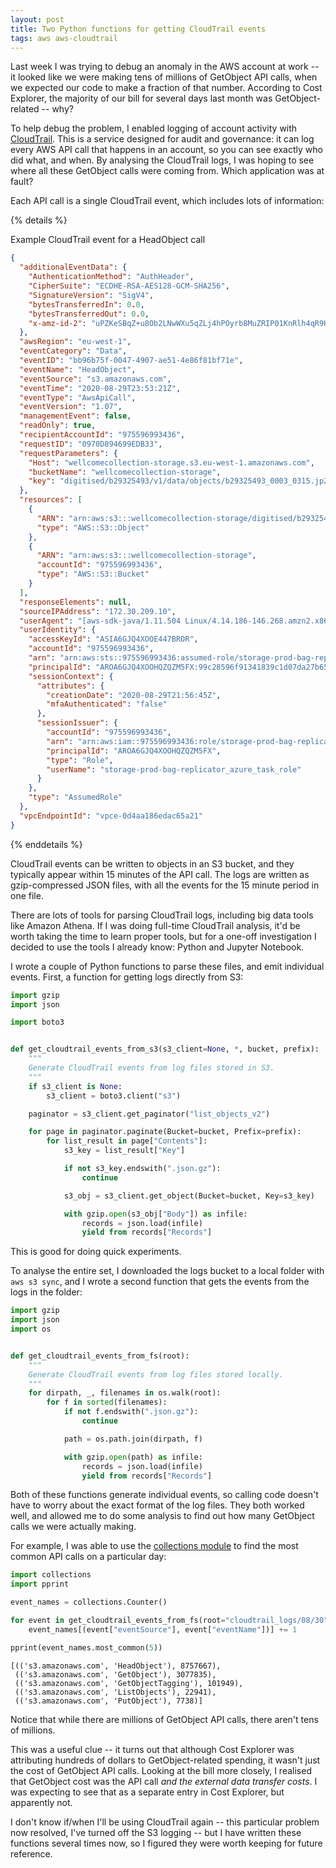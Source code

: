 ```yaml
---
layout: post
title: Two Python functions for getting CloudTrail events
tags: aws aws-cloudtrail
---
```


Last week I was trying to debug an anomaly in the AWS account at work -- it looked like we were making tens of millions of GetObject API calls, when we expected our code to make a fraction of that number.
According to Cost Explorer, the majority of our bill for several days last month was GetObject-related -- why?

To help debug the problem, I enabled logging of account activity with [CloudTrail](https://aws.amazon.com/cloudtrail/).
This is a service designed for audit and governance: it can log every AWS API call that happens in an account, so you can see exactly who did what, and when.
By analysing the CloudTrail logs, I was hoping to see where all these GetObject calls were coming from.
Which application was at fault?

Each API call is a single CloudTrail event, which includes lots of information:

{% details %}
<summary>Example CloudTrail event for a HeadObject call</summary>

```json
{
  "additionalEventData": {
    "AuthenticationMethod": "AuthHeader",
    "CipherSuite": "ECDHE-RSA-AES128-GCM-SHA256",
    "SignatureVersion": "SigV4",
    "bytesTransferredIn": 0.0,
    "bytesTransferredOut": 0.0,
    "x-amz-id-2": "uPZKeSBqZ+u8Ob2LNwWXu5qZLj4hPOyrb8MuZRIP01KnRlh4qR9KRuyBzF2qSKTvm4FjepBw5s8="
  },
  "awsRegion": "eu-west-1",
  "eventCategory": "Data",
  "eventID": "bb96b75f-0047-4907-ae51-4e86f81bf71e",
  "eventName": "HeadObject",
  "eventSource": "s3.amazonaws.com",
  "eventTime": "2020-08-29T23:53:21Z",
  "eventType": "AwsApiCall",
  "eventVersion": "1.07",
  "managementEvent": false,
  "readOnly": true,
  "recipientAccountId": "975596993436",
  "requestID": "0970D894699EDB33",
  "requestParameters": {
    "Host": "wellcomecollection-storage.s3.eu-west-1.amazonaws.com",
    "bucketName": "wellcomecollection-storage",
    "key": "digitised/b29325493/v1/data/objects/b29325493_0003_0315.jp2"
  },
  "resources": [
    {
      "ARN": "arn:aws:s3:::wellcomecollection-storage/digitised/b29325493/v1/data/objects/b29325493_0003_0315.jp2",
      "type": "AWS::S3::Object"
    },
    {
      "ARN": "arn:aws:s3:::wellcomecollection-storage",
      "accountId": "975596993436",
      "type": "AWS::S3::Bucket"
    }
  ],
  "responseElements": null,
  "sourceIPAddress": "172.30.209.10",
  "userAgent": "[aws-sdk-java/1.11.504 Linux/4.14.186-146.268.amzn2.x86_64 OpenJDK_64-Bit_Server_VM/11.0.2+9-Debian-3bpo91 java/11.0.2 scala/2.12.10 exec-env/AWS_ECS_FARGATE]",
  "userIdentity": {
    "accessKeyId": "ASIA6GJQ4XOOE447BROR",
    "accountId": "975596993436",
    "arn": "arn:aws:sts::975596993436:assumed-role/storage-prod-bag-replicator_azure_task_role/99c28596f91341839c1d07da27b65fe2",
    "principalId": "AROA6GJQ4XOOHQZQZM5FX:99c28596f91341839c1d07da27b65fe2",
    "sessionContext": {
      "attributes": {
        "creationDate": "2020-08-29T21:56:45Z",
        "mfaAuthenticated": "false"
      },
      "sessionIssuer": {
        "accountId": "975596993436",
        "arn": "arn:aws:iam::975596993436:role/storage-prod-bag-replicator_azure_task_role",
        "principalId": "AROA6GJQ4XOOHQZQZM5FX",
        "type": "Role",
        "userName": "storage-prod-bag-replicator_azure_task_role"
      }
    },
    "type": "AssumedRole"
  },
  "vpcEndpointId": "vpce-0d4aa186edac65a21"
}
```
{% enddetails %}

CloudTrail events can be written to objects in an S3 bucket, and they typically appear within 15 minutes of the API call.
The logs are written as gzip-compressed JSON files, with all the events for the 15 minute period in one file.

There are lots of tools for parsing CloudTrail logs, including big data tools like Amazon Athena.
If I was doing full-time CloudTrail analysis, it'd be worth taking the time to learn proper tools, but for a one-off investigation I decided to use the tools I already know: Python and Jupyter Notebook.

I wrote a couple of Python functions to parse these files, and emit individual events.
First, a function for getting logs directly from S3:

```python
import gzip
import json

import boto3


def get_cloudtrail_events_from_s3(s3_client=None, *, bucket, prefix):
    """
    Generate CloudTrail events from log files stored in S3.
    """
    if s3_client is None:
        s3_client = boto3.client("s3")

    paginator = s3_client.get_paginator("list_objects_v2")

    for page in paginator.paginate(Bucket=bucket, Prefix=prefix):
        for list_result in page["Contents"]:
            s3_key = list_result["Key"]

            if not s3_key.endswith(".json.gz"):
                continue

            s3_obj = s3_client.get_object(Bucket=bucket, Key=s3_key)

            with gzip.open(s3_obj["Body"]) as infile:
                records = json.load(infile)
                yield from records["Records"]
```

This is good for doing quick experiments.

To analyse the entire set, I downloaded the logs bucket to a local folder with `aws s3 sync`, and I wrote a second function that gets the events from the logs in the folder:

```python
import gzip
import json
import os


def get_cloudtrail_events_from_fs(root):
    """
    Generate CloudTrail events from log files stored locally.
    """
    for dirpath, _, filenames in os.walk(root):
        for f in sorted(filenames):
            if not f.endswith(".json.gz"):
                continue

            path = os.path.join(dirpath, f)

            with gzip.open(path) as infile:
                records = json.load(infile)
                yield from records["Records"]
```

Both of these functions generate individual events, so calling code doesn't have to worry about the exact format of the log files.
They both worked well, and allowed me to do some analysis to find out how many GetObject calls we were actually making.

For example, I was able to use the [collections module](https://docs.python.org/3/library/collections.html) to find the most common API calls on a particular day:

```python
import collections
import pprint

event_names = collections.Counter()

for event in get_cloudtrail_events_from_fs(root="cloudtrail_logs/08/30"):
    event_names[(event["eventSource"], event["eventName"])] += 1

pprint(event_names.most_common(5))
```

```
[(('s3.amazonaws.com', 'HeadObject'), 8757667),
 (('s3.amazonaws.com', 'GetObject'), 3077835),
 (('s3.amazonaws.com', 'GetObjectTagging'), 101949),
 (('s3.amazonaws.com', 'ListObjects'), 22941),
 (('s3.amazonaws.com', 'PutObject'), 7738)]
```

Notice that while there are millions of GetObject API calls, there aren't tens of millions.

This was a useful clue -- it turns out that although Cost Explorer was attributing hundreds of dollars to GetObject-related spending, it wasn't just the cost of GetObject API calls.
Looking at the bill more closely, I realised that GetObject cost was the API call *and the external data transfer costs*.
I was expecting to see that as a separate entry in Cost Explorer, but apparently not.

I don't know if/when I'll be using CloudTrail again -- this particular problem now resolved, I've turned off the S3 logging -- but I have written these functions several times now, so I figured they were worth keeping for future reference.
